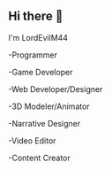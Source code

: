 ## Hi there 👋

 I'm LordEvilM44 

 -Programmer
 
 -Game Developer 
 
 -Web Developer/Designer 
 
 -3D Modeler/Animator

 -Narrative Designer
 
 -Video Editor
 
 -Content Creator
 
